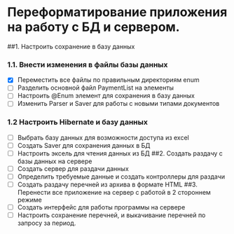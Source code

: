 # Переформатирование приложения на работу с БД и сервером.

##1. Настроить сохранение в базу данных
### 1.1. Внести изменения в файлы базы данных
- [x] Переместить все файлы по правильным директориям enum
- [ ] Разделить основной файл PaymentList на элементы
- [ ] Настроить @Enum элемент для сохранения в базу данных 
- [ ] Изменить Parser и Saver для работы с новыми типами документов
### 1.2 Настроить Hibernate и базу данных
- [ ] Выбрать базу данных для возможности доступа из excel
- [ ] Создать Saver для сохранения данных в БД
- [ ] Настроить эксель для чтения данных из БД
##2. Создать раздачу с базы данных на сервере
- [ ] Создать сервер для раздачи данных
- [ ] Определить требуемые данные и создать контроллеры для раздачи 
- [ ] Создать раздачу перечней из архива в формате HTML
##3. Перенести все приложение на сервер с работой в 2 стороннем режиме
- [ ] Создать интерфейс для работы программы на сервере
- [ ] Настроить сохранение перечней, и выкачивание перечней по запросу за период.
